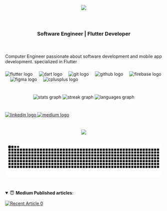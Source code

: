 

<div align="center">
  <img src="https://github.com/m7mdmaken/m7mdmaken/blob/main/output_optimized.gif?raw=true" width="400">
</div>


###

<br clear="both">

<h3 align="center">Software Engineer | Flutter Developer</h3>

###

<br clear="both">

<p align="left">Computer Engineer passionate about software development and mobile app development.  specialized in Flutter</p>

###

<div align="left">
  <img src="https://cdn.jsdelivr.net/gh/devicons/devicon/icons/flutter/flutter-original.svg" height="40" alt="flutter logo"  />
  <img width="12" />
  <img src="https://cdn.jsdelivr.net/gh/devicons/devicon/icons/dart/dart-original.svg" height="40" alt="dart logo"  />
  <img width="12" />
  <img src="https://cdn.jsdelivr.net/gh/devicons/devicon/icons/git/git-original.svg" height="40" alt="git logo"  />
  <img width="12" />
  <img src="https://skillicons.dev/icons?i=github" height="40" alt="github logo"  />
  <img width="12" />
  <img src="https://cdn.jsdelivr.net/gh/devicons/devicon/icons/firebase/firebase-plain.svg" height="40" alt="firebase logo"  />
  <img width="12" />
  <img src="https://cdn.jsdelivr.net/gh/devicons/devicon/icons/figma/figma-original.svg" height="40" alt="figma logo"  />
  <img width="12" />
  <img src="https://cdn.jsdelivr.net/gh/devicons/devicon/icons/cplusplus/cplusplus-original.svg" height="40" alt="cplusplus logo"  />
</div>

###

<br clear="both">

<div align="center">
  <img src="https://github-readme-stats.vercel.app/api?username=m7mdmaken&hide_title=false&hide_rank=false&show_icons=true&include_all_commits=true&count_private=true&disable_animations=false&theme=aura&locale=en&hide_border=false&order=1" height="150" alt="stats graph"  />
  <img src="https://streak-stats.demolab.com?user=m7mdmaken&locale=en&mode=daily&theme=aura&hide_border=false&border_radius=5&date_format=j/n%5B/Y%5D&order=3" height="150" alt="streak graph"  />
  <img src="https://github-readme-stats.vercel.app/api/top-langs?username=m7mdmaken&locale=en&hide_title=false&layout=compact&card_width=320&langs_count=5&theme=aura&hide_border=false&order=2" height="150" alt="languages graph"  />
</div>

###

<br clear="both">

<div align="left">
  <a href="https://www.linkedin.com/in/m7mdalmaken/" target="_blank">
    <img src="https://img.shields.io/static/v1?message=LinkedIn&logo=linkedin&label=&color=0077B5&logoColor=white&labelColor=&style=for-the-badge" height="40" alt="linkedin logo"  />
  </a>
  <a href="https://medium.com/@m7mdmaken" target="_blank">
    <img src="https://img.shields.io/static/v1?message=Medium&logo=medium&label=&color=12100E&logoColor=white&labelColor=&style=for-the-badge" height="40" alt="medium logo"  />
  </a>
</div>

###

<br clear="both">
<div align="center">
  <img src="https://profile-counter.glitch.me/m7mdmaken/count.svg?"  />
</div>


###

<picture>
  <source media="(prefers-color-scheme: dark)" srcset="https://raw.githubusercontent.com/m7mdmaken/m7mdmaken/output/github-contribution-grid-snake-dark.svg" />
  <source media="(prefers-color-scheme: light)" srcset="https://raw.githubusercontent.com/m7mdmaken/m7mdmaken/output/github-contribution-grid-snake.svg" />
  <img alt="github-snake" src="https://raw.githubusercontent.com/m7mdmaken/m7mdmaken/output/github-contribution-grid-snake.svg" />
</picture>



###


<br clear="both">



<details open>
 <summary> 😇 <b>Medium Published articles</b>: </summary>
<br>
    <a target="_blank" href=https://github-read-medium.vercel.app/latest?username=m7mdmaken&limit=4&theme=nord"><img src="https://github-read-medium.vercel.app/latest?username=m7mdmaken&limit=4&theme=nord" alt="Recent Article 0"></a>
  

</details>
